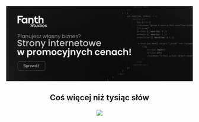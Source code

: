 <img src="https://raw.githubusercontent.com/FanthStudios/.github/main/profile/banner.png">

## <p align="center">Coś więcej niż tysiąc słów

<p align="center">
  <a href="https://dc.fanth.pl"><img src="https://discord.com/api/guilds/1227157251815637022/widget.png?style=banner2"/></a>
</p>

